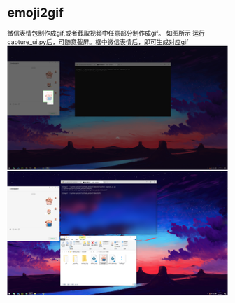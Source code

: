 # emoji2gif
微信表情包制作成gif,或者截取视频中任意部分制作成gif。
如图所示 运行capture_ui.py后，可随意截屏。框中微信表情后，即可生成对应gif
![Image text](https://github.com/ridiculers/emoji2gif/blob/master/example_img/run.png)
![Image text](https://github.com/ridiculers/emoji2gif/blob/master/example_img/done.png)
